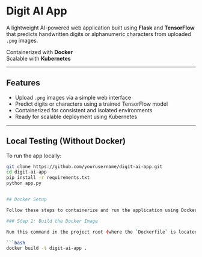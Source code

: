 # Digit AI App

A lightweight AI-powered web application built using **Flask** and **TensorFlow** that predicts handwritten digits or alphanumeric characters from uploaded `.png` images.

Containerized with **Docker**  
Scalable with **Kubernetes**

---

## Features

- Upload `.png` images via a simple web interface  
- Predict digits or characters using a trained TensorFlow model  
- Containerized for consistent and isolated environments  
- Ready for scalable deployment using Kubernetes

---

## Local Testing (Without Docker)

To run the app locally:

```bash
git clone https://github.com/yourusername/digit-ai-app.git
cd digit-ai-app
pip install -r requirements.txt
python app.py


## Docker Setup

Follow these steps to containerize and run the application using Docker:

### Step 1: Build the Docker Image

Run this command in the project root (where the `Dockerfile` is located):

```bash
docker build -t digit-ai-app .


